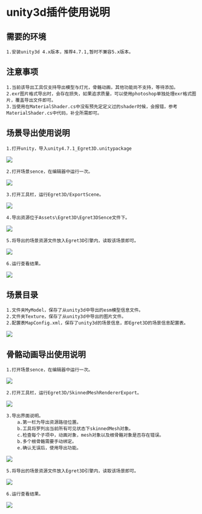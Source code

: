 # unity3d插件使用说明 #
## 需要的环境 ##
	1.安装unity3d 4.x版本，推荐4.7.1,暂时不兼容5.x版本。  

## 注意事项 ##
	1.当前该导出工具仅支持导出模型与灯光，骨骼动画，其他功能尚不支持，等待添加。  
	2.exr图片格式导出时，会存在损失，如果追求质量，可以使用photoshop单独处理exr格式图片，覆盖导出文件即可。  
	3.当使用在MaterialShader.cs中没有预先定定义过的shader时候，会报错，参考MaterialShader.cs中代码，补全所需即可。   

## 场景导出使用说明 ##
	1.打开unity，导入unity4.7.1_Egret3D.unitypackage
![](1.png)

	2.打开场景sence，在编辑器中运行一次。
![](2.png)

	3.打开工具栏，运行Egret3D/ExportScene。
![](3.png)

	4.导出资源位于Assets\Egret3D\Egret3DSence文件下。
![](4.png)

	5.将导出的场景资源文件放入Egret3D引擎内，读取该场景即可。
![](5.png)

	6.运行查看结果。
![](6.png)

## 场景目录 ##
	1.文件夹MyModel，保存了从unity3d中导出的esm模型信息文件。  
	2.文件夹Texture，保存了从unity3d中导出的图片文件。  
	2.配置表MapConfig.xml，保存了unity3d的场景信息，即Egret3D的场景信息配置表。  
![](7.png)

## 骨骼动画导出使用说明 ##
	1.打开场景sence，在编辑器中运行一次。
![](8.png)

	2.打开工具栏，运行Egret3D/SkinnedMeshRendererExport。
![](9.png)

	3.导出界面说明。
		a.第一栏为导出资源路径位置。
		b.工具将罗列出当前所有可见状态下skinnedMesh对象。
		c.检查每个子项中，动画对象，mesh对象以及根骨骼对象是否存在错误。
		b.多个根骨骼需要手动绑定。
		e.确认无误后，使用导出功能。
![](10.png)

	5.将导出的场景资源文件放入Egret3D引擎内，读取该场景即可。
![](11.png)

	6.运行查看结果。
![](12.png)
